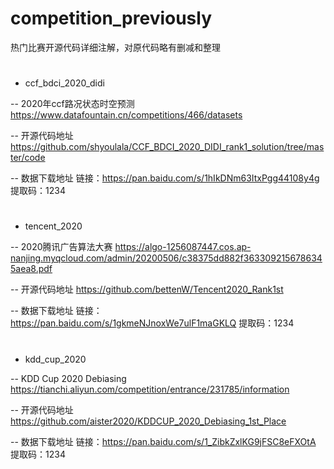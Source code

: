 # competition_previously
热门比赛开源代码详细注解，对原代码略有删减和整理
#
- ccf_bdci_2020_didi

-- 2020年ccf路况状态时空预测
https://www.datafountain.cn/competitions/466/datasets

-- 开源代码地址
https://github.com/shyoulala/CCF_BDCI_2020_DIDI_rank1_solution/tree/master/code

-- 数据下载地址
链接：https://pan.baidu.com/s/1hIkDNm63ItxPgg44108y4g 
提取码：1234
#
- tencent_2020

-- 2020腾讯广告算法大赛
https://algo-1256087447.cos.ap-nanjing.myqcloud.com/admin/20200506/c38375dd882f3633092156786345aea8.pdf

-- 开源代码地址
https://github.com/bettenW/Tencent2020_Rank1st

-- 数据下载地址
链接：https://pan.baidu.com/s/1gkmeNJnoxWe7ulF1maGKLQ 
提取码：1234
#
- kdd_cup_2020

-- KDD Cup 2020 Debiasing
https://tianchi.aliyun.com/competition/entrance/231785/information

-- 开源代码地址
https://github.com/aister2020/KDDCUP_2020_Debiasing_1st_Place

-- 数据下载地址
链接：https://pan.baidu.com/s/1_ZibkZxlKG9jFSC8eFXOtA 
提取码：1234
